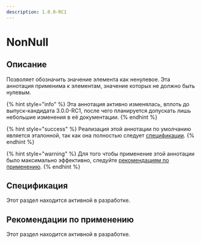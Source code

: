 ```yaml
---
description: 1.0.0-RC1
---
```


# NonNull

## Описание <a href="#description" id="description"></a>

Позволяет обозначить значение элемента как ненулевое. Эта аннотация применима к элементам, значение которых не должно быть нулевым.

{% hint style="info" %}
Эта аннотация активно изменялась, вплоть до выпуск-кандидата 3.0.0-RC1, после чего планируется допускать лишь небольшие изменения в её документации.
{% endhint %}

{% hint style="success" %}
Реализация этой аннотации по умолчанию является эталонной, так как она полностью следует [спецификации](nonnull.md#specification).
{% endhint %}

{% hint style="warning" %}
Для того чтобы применение этой аннотации было максимально эффективно, следуйте [рекомендациям по применению](nonnull.md#recommendations).
{% endhint %}

## Спецификация <a href="#specification" id="specification"></a>

Этот раздел находится активной в разработке.

## Рекомендации по применению <a href="#recommendations" id="recommendations"></a>

Этот раздел находится активной в разработке.
